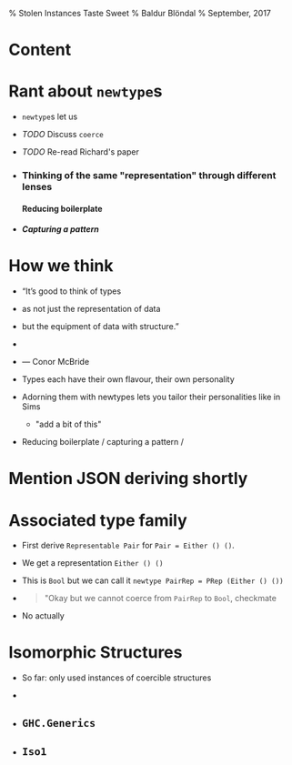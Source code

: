 % Stolen Instances Taste Sweet
% Baldur Blöndal
% September, 2017

# Content

# Rant about `newtype`s

- `newtype`s let us 

- *TODO* Discuss `coerce`

- *TODO* Re-read Richard's paper

- ### Thinking of the same "representation" through different lenses

    #### Reducing boilerplate

- ##### Capturing a pattern

# How we think 

- “It’s good to think of types 
- as not just the representation of data
- but the equipment of data with structure.”
-
- — Conor McBride

- Types each have their own flavour, their own personality

- Adorning them with newtypes lets you tailor their personalities like in Sims

    - "add a bit of this"


- Reducing boilerplate / capturing a pattern / 

# Mention JSON deriving shortly

# Associated type family

- First derive `Representable Pair` for `Pair = Either () ()`.

- We get a representation `Either () ()`

- This is `Bool` but we can call it `newtype PairRep = PRep (Either () ())`

- > "Okay but we cannot coerce from `PairRep` to `Bool`, checkmate

- No actually

# Isomorphic Structures

- So far: only used instances of coercible structures

- 

- ## `GHC.Generics`

- ## `Iso1`

<!--- pandoc -f markdown -t slidy -i -s --self-contained -o mypresentation.html Presentation.md --->

